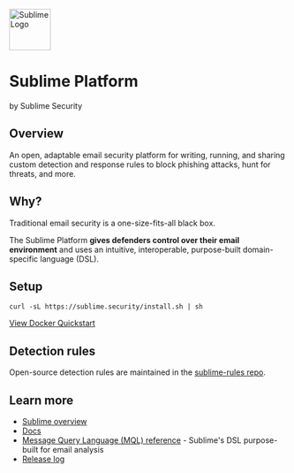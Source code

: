  <a href="https://sublimesecurity.com"><img src="https://user-images.githubusercontent.com/11003450/115128085-5805da00-9fa9-11eb-8c7a-dc8b708053ee.png" width="75px" alt="Sublime Logo" /></a>

Sublime Platform
==========
by Sublime Security

Overview
---------
An open, adaptable email security platform for writing, running, and sharing custom detection and response rules to block phishing attacks, hunt for threats, and more.

Why?
----------
Traditional email security is a one-size-fits-all black box.

The Sublime Platform **gives defenders control over their email environment** and uses an intuitive, interoperable, purpose-built domain-specific language (DSL).

Setup
----------

```console
curl -sL https://sublime.security/install.sh | sh
```

[View Docker Quickstart](https://docs.sublimesecurity.com/docs/quickstart-docker)

Detection rules
----------
Open-source detection rules are maintained in the [sublime-rules repo](https://github.com/sublime-security/sublime-rules).


Learn more
----------
- [Sublime overview](https://sublime.security)
- [Docs](https://docs.sublimesecurity.com)
- [Message Query Language (MQL) reference](https://docs.sublimesecurity.com/docs/message-query-language) - Sublime's DSL purpose-built for email analysis
- [Release log](https://new.sublimesecurity.com)
